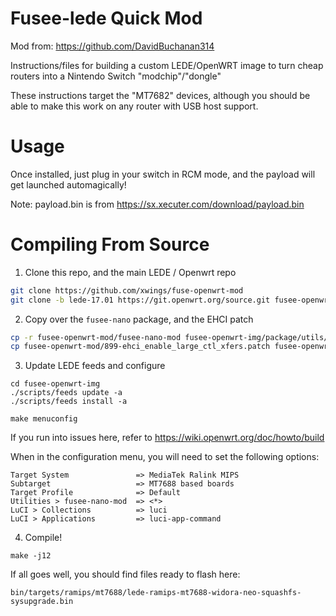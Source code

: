 # Fusee-lede Quick Mod

Mod from: https://github.com/DavidBuchanan314

Instructions/files for building a custom LEDE/OpenWRT image to turn cheap routers into a Nintendo Switch "modchip"/"dongle"

These instructions target the "MT7682" devices, although you should be able to make this work on any router with USB host support.


# Usage

Once installed, just plug in your switch in RCM mode, and the payload will get launched automagically!

Note: payload.bin is from https://sx.xecuter.com/download/payload.bin

# Compiling From Source

1. Clone this repo, and the main LEDE / Openwrt repo

```sh
git clone https://github.com/xwings/fuse-openwrt-mod
git clone -b lede-17.01 https://git.openwrt.org/source.git fusee-openwrt-img
```

2. Copy over the `fusee-nano` package, and the EHCI patch

```sh
cp -r fusee-openwrt-mod/fusee-nano-mod fusee-openwrt-img/package/utils/
cp fusee-openwrt-mod/899-ehci_enable_large_ctl_xfers.patch fusee-openwrt-img/target/linux/generic/patches-4.4/
```

3. Update LEDE feeds and configure

```
cd fusee-openwrt-img
./scripts/feeds update -a
./scripts/feeds install -a

make menuconfig
```

If you run into issues here, refer to https://wiki.openwrt.org/doc/howto/build

When in the configuration menu, you will need to set the following options:

```
Target System               => MediaTek Ralink MIPS
Subtarget                   => MT7688 based boards
Target Profile              => Default
Utilities > fusee-nano-mod  => <*>
LuCI > Collections          => luci
LuCI > Applications         => luci-app-command

```

4. Compile!

```
make -j12
```
If all goes well, you should find files ready to flash here:

```
bin/targets/ramips/mt7688/lede-ramips-mt7688-widora-neo-squashfs-sysupgrade.bin
```
